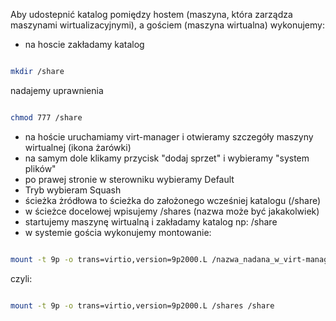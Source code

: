 <!--
.. title: Wirtualizacja KVM - udostępnianie katalogu pomiedzy hostem i gościem
.. slug: wirtualizacja-kvm-udostepnianie-katalogu-pomiedzy-hostem-i-gosciem
.. date: 2019-09-28
.. tags: linux, kvm, wirtualizacja
.. category: tech
.. link: 
.. description: 
.. type: text
-->

Aby udostepnić katalog pomiędzy hostem (maszyna, która zarządza maszynami wirtualizacyjnymi), a gościem (maszyna wirtualna) wykonujemy:

- na hoscie zakładamy katalog

```bash

mkdir /share

```

nadajemy uprawnienia

```bash

chmod 777 /share

```

- na hoście uruchamiamy virt-manager i otwieramy szczegóły maszyny wirtualnej (ikona żarówki)
- na samym dole klikamy przycisk "dodaj sprzet" i wybieramy "system plików"
- po prawej stronie w sterowniku wybieramy Default
- Tryb wybieram Squash
- ścieżka żródłowa to ścieżka do założonego wcześniej  katalogu (/share)
- w ścieżce docelowej wpisujemy /shares (nazwa może być jakakolwiek)
- startujemy maszynę wirtualną i zakładamy katalog np: /share
- w systemie gościa wykonujemy montowanie:

```bash

mount -t 9p -o trans=virtio,version=9p2000.L /nazwa_nadana_w_virt-manager_w_pozycji_sciezka_docelowa /katalog_zalozony_w_systemie_goscia

```

czyli:

```bash

mount -t 9p -o trans=virtio,version=9p2000.L /shares /share

```
